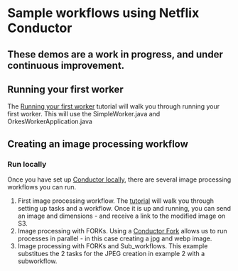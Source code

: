 # Sample workflows using Netflix Conductor

## These demos are a work in progress, and under continuous improvement.

## Running your first worker

The [Running your first worker](https://orkes.io/content/docs/getting-started/run/running-first-worker) tutorial will walk you through running your first worker.  This will use the SimpleWorker.java and OrkesWorkerApplication.java

## Creating an image processing workflow
### Run locally
Once you have set up [Conductor locally](https://orkes.io/content/docs/getting-started/install/running-locally), there are several image processing workflows you can run.

1. First image processing workflow. The [tutorial](https://orkes.io/content/blog/image-processing-workflow-with-conductor) will walk you through setting up tasks and a workflow.  Once it is up and running, you can send an image and dimensions - and receive a link to the modified image on S3.
2. Image processing with FORKs.  Using a [Conductor Fork](https://orkes.io/content/blog/image-processing-multiple-images-forks) allows us to run  processes in parallel - in this case creating a jpg and webp image.
3. Image processing with FORKs and Sub_workflows.  This example substitues the 2 tasks for the JPEG creation in example 2 with a subworkflow.
